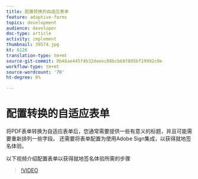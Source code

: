 ```yaml
---
title: 配置转换的自适应表单
feature: adaptive-forms
topics: development
audience: developer
doc-type: article
activity: implement
thumbnail: 39574.jpg
kt: 6126
translation-type: tm+mt
source-git-commit: 0b48ae445f4b32deeec08bcb68f805bf19992c9e
workflow-type: tm+mt
source-wordcount: '70'
ht-degree: 0%

---
```


# 配置转换的自适应表单

将PDF表单转换为自适应表单后，您通常需要提供一些有意义的标题，并且可能需要重新排列一些字段。 还需要将表单配置为使用Adobe Sign集成，以获得就地签名体验。

以下视频介绍配置表单以获得就地签名体验所需的步骤

>[!VIDEO](https://video.tv.adobe.com/v/39574/?quality=9&learn=on)

